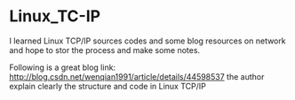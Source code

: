 # Linux_TC-IP

I learned Linux TCP/IP sources codes and some blog resources on network 
and hope to stor the process and make some notes.


Following is a great blog link:
http://blog.csdn.net/wenqian1991/article/details/44598537
the author explain clearly the structure and code in Linux TCP/IP
